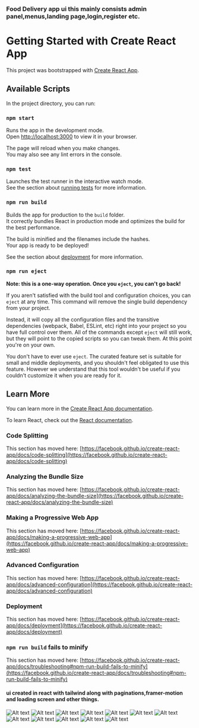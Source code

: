 ### Food Delivery app ui this mainly consists admin panel,menus,landing page,login,register etc.

# Getting Started with Create React App

This project was bootstrapped with [Create React App](https://github.com/facebook/create-react-app).

## Available Scripts

In the project directory, you can run:

### `npm start`

Runs the app in the development mode.\
Open [http://localhost:3000](http://localhost:3000) to view it in your browser.

The page will reload when you make changes.\
You may also see any lint errors in the console.

### `npm test`

Launches the test runner in the interactive watch mode.\
See the section about [running tests](https://facebook.github.io/create-react-app/docs/running-tests) for more information.

### `npm run build`

Builds the app for production to the `build` folder.\
It correctly bundles React in production mode and optimizes the build for the best performance.

The build is minified and the filenames include the hashes.\
Your app is ready to be deployed!

See the section about [deployment](https://facebook.github.io/create-react-app/docs/deployment) for more information.

### `npm run eject`

**Note: this is a one-way operation. Once you `eject`, you can't go back!**

If you aren't satisfied with the build tool and configuration choices, you can `eject` at any time. This command will remove the single build dependency from your project.

Instead, it will copy all the configuration files and the transitive dependencies (webpack, Babel, ESLint, etc) right into your project so you have full control over them. All of the commands except `eject` will still work, but they will point to the copied scripts so you can tweak them. At this point you're on your own.

You don't have to ever use `eject`. The curated feature set is suitable for small and middle deployments, and you shouldn't feel obligated to use this feature. However we understand that this tool wouldn't be useful if you couldn't customize it when you are ready for it.

## Learn More

You can learn more in the [Create React App documentation](https://facebook.github.io/create-react-app/docs/getting-started).

To learn React, check out the [React documentation](https://reactjs.org/).

### Code Splitting

This section has moved here: [https://facebook.github.io/create-react-app/docs/code-splitting](https://facebook.github.io/create-react-app/docs/code-splitting)

### Analyzing the Bundle Size

This section has moved here: [https://facebook.github.io/create-react-app/docs/analyzing-the-bundle-size](https://facebook.github.io/create-react-app/docs/analyzing-the-bundle-size)

### Making a Progressive Web App

This section has moved here: [https://facebook.github.io/create-react-app/docs/making-a-progressive-web-app](https://facebook.github.io/create-react-app/docs/making-a-progressive-web-app)

### Advanced Configuration

This section has moved here: [https://facebook.github.io/create-react-app/docs/advanced-configuration](https://facebook.github.io/create-react-app/docs/advanced-configuration)

### Deployment

This section has moved here: [https://facebook.github.io/create-react-app/docs/deployment](https://facebook.github.io/create-react-app/docs/deployment)

### `npm run build` fails to minify

This section has moved here: [https://facebook.github.io/create-react-app/docs/troubleshooting#npm-run-build-fails-to-minify](https://facebook.github.io/create-react-app/docs/troubleshooting#npm-run-build-fails-to-minify)


#### ui created in react with tailwind along with paginations,framer-motion and loading screen and other things.
![Alt text](public/img/Screenshot%202022-11-24%20144913.png?raw=true "Banner and notifiaction panel")
![Alt text](public/img/Screenshot%202022-11-24%20145019.png?raw=true "Fresh to eat Banner")
![Alt text](public/img/Screenshot%202022-11-24%20145044.png?raw=true "information")
![Alt text](public/img/Screenshot%202022-11-24%20145113.png?raw=true "Helpful resources")
![Alt text](public/img/Screenshot%202022-11-24%20145147.png?raw=true "Dashboard Home")
![Alt text](public/img/Screenshot%202022-11-24%20145231.png?raw=true "Seller Table  with pagination")
![Alt text](public/img/Screenshot%202022-11-24%20145253.png?raw=true "Seller Profile")
![Alt text](public/img/Screenshot%202022-11-24%20145335.png?raw=true "Dishes")
![Alt text](public/img/Screenshot%202022-11-24%20145424.png?raw=true "Reports")
![Alt text](public/img/Screenshot%202022-11-24%20145457.png?raw=true "Admin Profile")
![Alt text](public/img/Screenshot%202022-11-24%20145518.png?raw=true "Admin Notification")
![Alt text](public/img/Screenshot%202022-11-24%20145540.png?raw=true "Resister")

